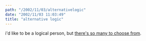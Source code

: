 ```yaml
---
path: "/2002/11/03/alternativelogic" 
date: "2002/11/03 11:03:49" 
title: "alternative logic" 
---
```

i'd like to be a logical person, but <a href="http://www.kuro5hin.org/?op=displaystory;sid=2002/11/2/123247/073">there's so many to choose from</a>.